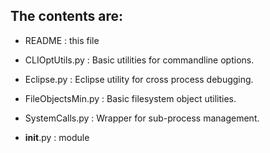 The contents are:
-----------------

* README : this file

* CLIOptUtils.py : Basic utilities for commandline options.

* Eclipse.py : Eclipse utility for cross process debugging.

* FileObjectsMin.py : Basic filesystem object utilities.

* SystemCalls.py : Wrapper for sub-process management.

* __init__.py : module

